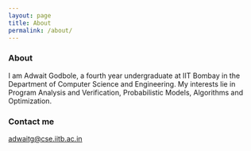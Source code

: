```yaml
---
layout: page
title: About
permalink: /about/
---
```


### About

I am Adwait Godbole, a fourth year undergraduate at IIT Bombay in the Department of Computer Science and Engineering. My interests lie in Program Analysis and Verification, Probabilistic Models, Algorithms and Optimization.

### Contact me

[adwaitg@cse.iitb.ac.in](mailto:adwaitg@cse.iitb.ac.in)
